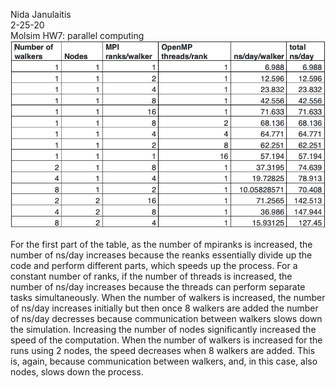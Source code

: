 Nida Janulaitis \
2-25-20 \
Molsim HW7: parallel computing
![Table 1](hw7img.png)

For the first part of the table, as the number of mpiranks is increased, the number of ns/day increases because the reanks essentially divide up the code and perform different parts, which speeds up the process. For a constant number of ranks, if the number of threads is increased, the number of ns/day increases because the threads can perform separate tasks simultaneously. When the number of walkers is increased, the number of ns/day increases initially but then once 8 walkers are added the number of ns/day decresses because communication between walkers slows down the simulation. Increasing the number of nodes significantly increased the speed of the computation. When the number of walkers is increased for the runs using 2 nodes, the speed decreases when 8 walkers are added. This is, again, because communication between walkers, and, in this case, also nodes, slows down the process. 

